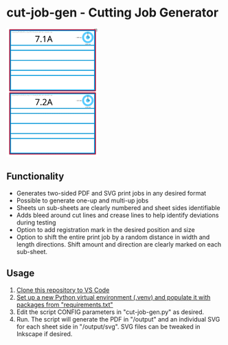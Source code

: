 # cut-job-gen - Cutting Job Generator
<img src="https://raw.githubusercontent.com/edgars-z/cut-job-gen/797017bf6a834206b4ab03da834f9db0e60d9a0d/samples/SVG/7A_320x450_to_2up_297x210_cut_job_with_3mm_deviation.svg" alt="Job Sample" height="300">

## Functionality
- Generates two-sided PDF and SVG print jobs in any desired format
- Possible to generate one-up and multi-up jobs
- Sheets un sub-sheets are clearly numbered and sheet sides identifiable
- Adds bleed around cut lines and crease lines to help identify deviations during testing
- Option to add registration mark in the desired position and size
- Option to shift the entire print job by a random distance in width and length directions. Shift amount and direction are clearly marked on each sub-sheet.

## Usage
1) [Clone this repository to VS Code](https://www.jcchouinard.com/git-clone-github-repository-vscode/)
2) [Set up a new Python virtual environment (.venv) and populate it with packages from "requirements.txt"](https://coderivers.org/blog/python-venv-vscode/)
3) Edit the script CONFIG parameters in "cut-job-gen.py" as desired.
4) Run. The script will generate the PDF in "/output" and an individual SVG for each sheet side in "/output/svg". SVG files can be tweaked in Inkscape if desired.